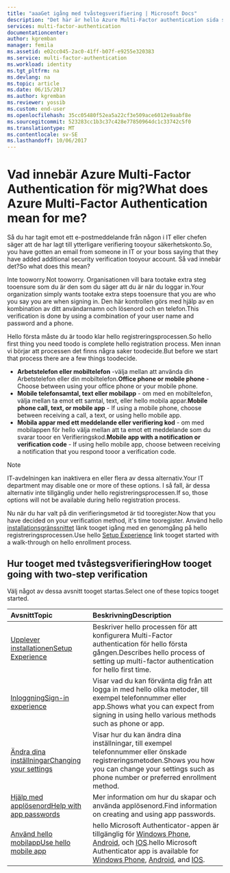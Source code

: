 ```yaml
---
title: "aaaGet igång med tvåstegsverifiering | Microsoft Docs"
description: "Det här är hello Azure Multi-Factor authentication sida som hjälper slutanvändarna med komma igång med Azure Multi-Factor Authentication."
services: multi-factor-authentication
documentationcenter: 
author: kgremban
manager: femila
ms.assetid: e02cc045-2ac0-41ff-b07f-e9255e320383
ms.service: multi-factor-authentication
ms.workload: identity
ms.tgt_pltfrm: na
ms.devlang: na
ms.topic: article
ms.date: 06/15/2017
ms.author: kgremban
ms.reviewer: yossib
ms.custom: end-user
ms.openlocfilehash: 35cc05480f52ea5a22cf3e509ace6012e9aabf8e
ms.sourcegitcommit: 523283cc1b3c37c428e77850964dc1c33742c5f0
ms.translationtype: MT
ms.contentlocale: sv-SE
ms.lasthandoff: 10/06/2017
---
```

# <a name="what-does-azure-multi-factor-authentication-mean-for-me"></a><span data-ttu-id="1329c-103">Vad innebär Azure Multi-Factor Authentication för mig?</span><span class="sxs-lookup"><span data-stu-id="1329c-103">What does Azure Multi-Factor Authentication mean for me?</span></span>
<span data-ttu-id="1329c-104">Så du har tagit emot ett e-postmeddelande från någon i IT eller chefen säger att de har lagt till ytterligare verifiering tooyour säkerhetskonto.</span><span class="sxs-lookup"><span data-stu-id="1329c-104">So, you have gotten an email from someone in IT or your boss saying that they have added additional security verification tooyour account.</span></span>  <span data-ttu-id="1329c-105">Så vad innebär det?</span><span class="sxs-lookup"><span data-stu-id="1329c-105">So what does this mean?</span></span>

<span data-ttu-id="1329c-106">Inte tooworry.</span><span class="sxs-lookup"><span data-stu-id="1329c-106">Not tooworry.</span></span> <span data-ttu-id="1329c-107">Organisationen vill bara tootake extra steg tooensure som du är den som du säger att du är när du loggar in.</span><span class="sxs-lookup"><span data-stu-id="1329c-107">Your organization simply wants tootake extra steps tooensure that you are who you say you are when signing in.</span></span> <span data-ttu-id="1329c-108">Den här kontrollen görs med hjälp av en kombination av ditt användarnamn och lösenord och en telefon.</span><span class="sxs-lookup"><span data-stu-id="1329c-108">This verification is done by using a combination of your user name and password and a phone.</span></span>  

<span data-ttu-id="1329c-109">Hello första måste du är toodo klar hello registreringsprocessen.</span><span class="sxs-lookup"><span data-stu-id="1329c-109">So hello first thing you need toodo is complete hello registration process.</span></span>  <span data-ttu-id="1329c-110">Men innan vi börjar att processen det finns några saker toodecide.</span><span class="sxs-lookup"><span data-stu-id="1329c-110">But before we start that process there are a few things toodecide.</span></span>

* <span data-ttu-id="1329c-111">**Arbetstelefon eller mobiltelefon** -välja mellan att använda din Arbetstelefon eller din mobiltelefon.</span><span class="sxs-lookup"><span data-stu-id="1329c-111">**Office phone or mobile phone** - Choose between using your office phone or your mobile phone.</span></span>
* <span data-ttu-id="1329c-112">**Mobile telefonsamtal, text eller mobilapp** - om med en mobiltelefon, välja mellan ta emot ett samtal, text, eller hello mobila appar.</span><span class="sxs-lookup"><span data-stu-id="1329c-112">**Mobile phone call, text, or mobile app** - If using a mobile phone, choose between receiving a call, a text, or using hello mobile app.</span></span>
* <span data-ttu-id="1329c-113">**Mobila appar med ett meddelande eller verifiering kod** - om med mobilappen för hello välja mellan att ta emot ett meddelande som du svarar tooor en Verifieringskod.</span><span class="sxs-lookup"><span data-stu-id="1329c-113">**Mobile app with a notification or verification code** - If using hello mobile app, choose between receiving a notification that you respond tooor a verification code.</span></span>

> [!NOTE]
> <span data-ttu-id="1329c-114">IT-avdelningen kan inaktivera en eller flera av dessa alternativ.</span><span class="sxs-lookup"><span data-stu-id="1329c-114">Your IT department may disable one or more of these options.</span></span>  <span data-ttu-id="1329c-115">I så fall, är dessa alternativ inte tillgänglig under hello registreringsprocessen.</span><span class="sxs-lookup"><span data-stu-id="1329c-115">If so, those options will not be available during hello registration process.</span></span>  

<span data-ttu-id="1329c-116">Nu när du har valt på din verifieringsmetod är tid tooregister.</span><span class="sxs-lookup"><span data-stu-id="1329c-116">Now that you have decided on your verification method, it's time tooregister.</span></span> <span data-ttu-id="1329c-117">Använd hello [installationsgränssnittet](multi-factor-authentication-end-user-first-time.md) länk tooget igång med en genomgång på hello registreringsprocessen.</span><span class="sxs-lookup"><span data-stu-id="1329c-117">Use hello [Setup Experience](multi-factor-authentication-end-user-first-time.md) link tooget started with a walk-through on hello enrollment process.</span></span>

## <a name="how-tooget-going-with-two-step-verification"></a><span data-ttu-id="1329c-118">Hur tooget med tvåstegsverifiering</span><span class="sxs-lookup"><span data-stu-id="1329c-118">How tooget going with two-step verification</span></span>
<span data-ttu-id="1329c-119">Välj något av dessa avsnitt tooget startas.</span><span class="sxs-lookup"><span data-stu-id="1329c-119">Select one of these topics tooget started.</span></span>

| <span data-ttu-id="1329c-120">Avsnitt</span><span class="sxs-lookup"><span data-stu-id="1329c-120">Topic</span></span> | <span data-ttu-id="1329c-121">Beskrivning</span><span class="sxs-lookup"><span data-stu-id="1329c-121">Description</span></span> |
|:--- |:--- |
| [<span data-ttu-id="1329c-122">Upplever installationen</span><span class="sxs-lookup"><span data-stu-id="1329c-122">Setup Experience</span></span>](multi-factor-authentication-end-user-first-time.md) |<span data-ttu-id="1329c-123">Beskriver hello processen för att konfigurera Multi-Factor authentication för hello första gången.</span><span class="sxs-lookup"><span data-stu-id="1329c-123">Describes hello process of setting up multi-factor authentication for hello first time.</span></span> |
| [<span data-ttu-id="1329c-124">Inloggning</span><span class="sxs-lookup"><span data-stu-id="1329c-124">Sign-in experience</span></span>](multi-factor-authentication-end-user-signin.md) |<span data-ttu-id="1329c-125">Visar vad du kan förvänta dig från att logga in med hello olika metoder, till exempel telefonnummer eller app.</span><span class="sxs-lookup"><span data-stu-id="1329c-125">Shows what you can expect from signing in using hello various methods such as phone or app.</span></span> |
| [<span data-ttu-id="1329c-126">Ändra dina inställningar</span><span class="sxs-lookup"><span data-stu-id="1329c-126">Changing your settings</span></span>](multi-factor-authentication-end-user-manage-settings.md) |<span data-ttu-id="1329c-127">Visar hur du kan ändra dina inställningar, till exempel telefonnummer eller önskade registreringsmetoden.</span><span class="sxs-lookup"><span data-stu-id="1329c-127">Shows you how you can change your settings such as phone number or preferred enrollment method.</span></span> |
| [<span data-ttu-id="1329c-128">Hjälp med applösenord</span><span class="sxs-lookup"><span data-stu-id="1329c-128">Help with app passwords</span></span>](multi-factor-authentication-end-user-app-passwords.md) |<span data-ttu-id="1329c-129">Mer information om hur du skapar och använda applösenord.</span><span class="sxs-lookup"><span data-stu-id="1329c-129">Find information on creating and using app passwords.</span></span> |
| [<span data-ttu-id="1329c-130">Använd hello mobilapp</span><span class="sxs-lookup"><span data-stu-id="1329c-130">Use hello mobile app</span></span>](microsoft-authenticator-app-how-to.md) |<span data-ttu-id="1329c-131">hello Microsoft Authenticator-appen är tillgänglig för [Windows Phone](http://go.microsoft.com/fwlink/?Linkid=825071), [Android](http://go.microsoft.com/fwlink/?Linkid=825072), och [IOS](http://go.microsoft.com/fwlink/?Linkid=825073).</span><span class="sxs-lookup"><span data-stu-id="1329c-131">hello Microsoft Authenticator app is available for [Windows Phone](http://go.microsoft.com/fwlink/?Linkid=825071), [Android](http://go.microsoft.com/fwlink/?Linkid=825072), and [IOS](http://go.microsoft.com/fwlink/?Linkid=825073).</span></span> |

